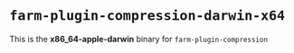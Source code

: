 # `farm-plugin-compression-darwin-x64`

This is the **x86_64-apple-darwin** binary for `farm-plugin-compression`
